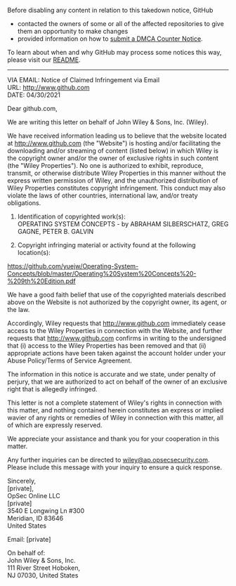 Before disabling any content in relation to this takedown notice, GitHub
- contacted the owners of some or all of the affected repositories to give them an opportunity to make changes
- provided information on how to [submit a DMCA Counter Notice](https://docs.github.com/en/articles/guide-to-submitting-a-dmca-counter-notice).

To learn about when and why GitHub may process some notices this way, please visit our [README](https://github.com/github/dmca/blob/master/README.md).

---

VIA EMAIL: Notice of Claimed Infringement via Email  
URL: http://www.github.com  
DATE: 04/30/2021

Dear github.com,

We are writing this letter on behalf of John Wiley & Sons, Inc. (Wiley).

We have received information leading us to believe that the website located at http://www.github.com (the "Website") is hosting and/or facilitating the downloading and/or streaming of content (listed below) in which Wiley is the copyright owner and/or the owner of exclusive rights in such content (the "Wiley Properties"). No one is authorized to exhibit, reproduce, transmit, or otherwise distribute Wiley Properties in this manner without the express written permission of Wiley, and the unauthorized distribution of Wiley Properties constitutes copyright infringement. This conduct may also violate the laws of other countries, international law, and/or treaty obligations.

1. Identification of copyrighted work(s):  
OPERATING SYSTEM CONCEPTS - by ABRAHAM SILBERSCHATZ, GREG GAGNE, PETER B. GALVIN

2. Copyright infringing material or activity found at the following location(s):

https://github.com/yuejw/Operating-System-Concepts/blob/master/Operating%20System%20Concepts%20-%209th%20Edition.pdf

We have a good faith belief that use of the copyrighted materials described above on the Website is not authorized by the copyright owner, its agent, or the law.

Accordingly, Wiley requests that http://www.github.com immediately cease access to the Wiley Properties in connection with the Website, and further requests that http://www.github.com confirms in writing to the undersigned that (i) access to the Wiley Properties has been removed and that (ii) appropriate actions have been taken against the account holder under your Abuse Policy/Terms of Service Agreement.

The information in this notice is accurate and we state, under penalty of perjury, that we are authorized to act on behalf of the owner of an exclusive right that is allegedly infringed.

This letter is not a complete statement of Wiley's rights in connection with this matter, and nothing contained herein constitutes an express or implied wavier of any rights or remedies of Wiley in connection with this matter, all of which are expressly reserved.

We appreciate your assistance and thank you for your cooperation in this matter.

Any further inquiries can be directed to wiley@ap.opsecsecurity.com. Please include this message with your inquiry to ensure a quick response.

Sincerely,  
[private],  
OpSec Online LLC  
[private]  
3540 E Longwing Ln #300  
Meridian, ID 83646  
United States

Email: [private]

On behalf of:  
John Wiley & Sons, Inc.  
111 River Street Hoboken,  
NJ 07030, United States
